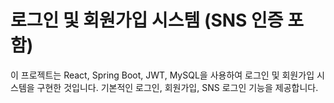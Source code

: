 # 로그인 및 회원가입 시스템 (SNS 인증 포함)

이 프로젝트는 React, Spring Boot, JWT, MySQL을 사용하여 로그인 및 회원가입 시스템을 구현한 것입니다. 기본적인 로그인, 회원가입, SNS 로그인 기능을 제공합니다.
